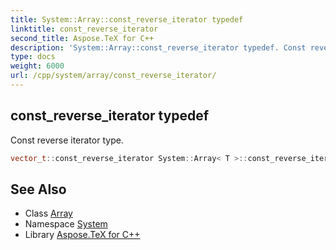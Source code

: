 ```yaml
---
title: System::Array::const_reverse_iterator typedef
linktitle: const_reverse_iterator
second_title: Aspose.TeX for C++
description: 'System::Array::const_reverse_iterator typedef. Const reverse iterator type in C++.'
type: docs
weight: 6000
url: /cpp/system/array/const_reverse_iterator/
---
```

## const_reverse_iterator typedef


Const reverse iterator type.

```cpp
vector_t::const_reverse_iterator System::Array< T >::const_reverse_iterator
```

## See Also

* Class [Array](../)
* Namespace [System](../../)
* Library [Aspose.TeX for C++](../../../)
